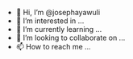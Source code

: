 - 👋 Hi, I’m @josephayawuli
- 👀 I’m interested in ...
- 🌱 I’m currently learning ...
- 💞️ I’m looking to collaborate on ...
- 📫 How to reach me ...

<!---
josephayawuli/josephayawuli is a ✨ special ✨ repository because its `README.md` (this file) appears on your GitHub profile.
You can click the Preview link to take a look at your changes.
--->
